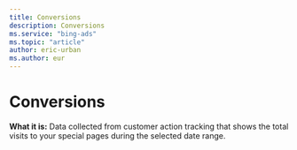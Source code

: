 ```yaml
---
title: Conversions
description: Conversions
ms.service: "bing-ads"
ms.topic: "article"
author: eric-urban
ms.author: eur
---
```


# Conversions

**What it is:**  Data collected from customer action tracking that shows the total visits to your special pages during the selected date range.


